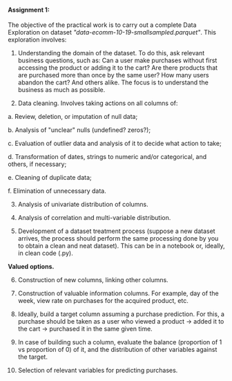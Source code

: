 #### **Assignment 1:**

The objective of the practical work is to carry out a complete Data Exploration on dataset *"data-ecomm-10-19-smallsampled.parquet"*. This exploration involves:

1.	Understanding the domain of the dataset. To do this, ask relevant business questions, such as: Can a user make purchases without first accessing the product or adding it to the cart? Are there products that are purchased more than once by the same user? How many users abandon the cart? And others alike. The focus is to understand the business as much as possible.

2.	Data cleaning. Involves taking actions on all columns of: 
  
  a.	Review, deletion, or imputation of null data; 
  
  b.	Analysis of "unclear" nulls (undefined? zeros?); 
  
  c.	Evaluation of outlier data and analysis of it to decide what action to take; 
  
  d.	Transformation of dates, strings to numeric and/or categorical, and others, if necessary; 
  
  e.	Cleaning of duplicate data; 
  
  f.	Elimination of unnecessary data.
  
  3.	Analysis of univariate distribution of columns.

4.	Analysis of correlation and multi-variable distribution.

5.	Development of a dataset treatment process (suppose a new dataset arrives, the process should perform the same processing done by you to obtain a clean and neat dataset). This can be in a notebook or, ideally, in clean code (.py).

**Valued options.** 

6.  Construction of new columns, linking other columns.

7.	Construction of valuable information columns. For example, day of the week, view rate on purchases for the acquired product, etc.

8.	Ideally, build a target column assuming a purchase prediction. For this, a purchase should be taken as a user who viewed a product -> added it to the cart -> purchased it in the same given time.

9.	In case of building such a column, evaluate the balance (proportion of 1 vs proportion of 0) of it, and the distribution of other variables against the target.

10.	Selection of relevant variables for predicting purchases.
